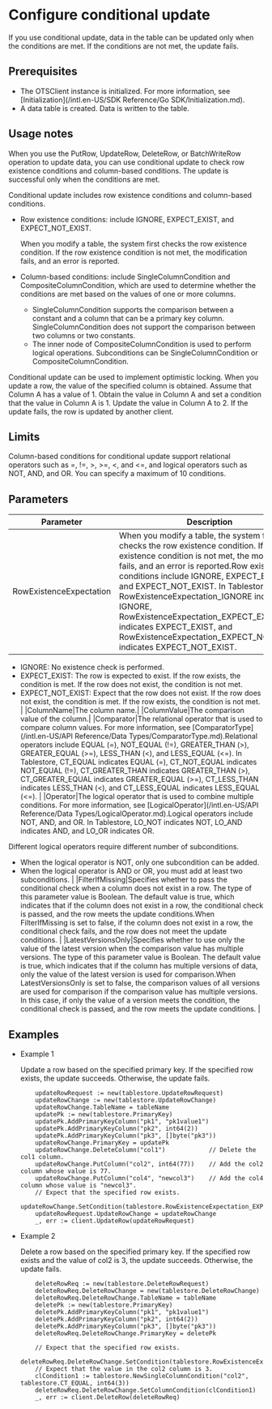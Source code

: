 # Configure conditional update

If you use conditional update, data in the table can be updated only when the conditions are met. If the conditions are not met, the update fails.

## Prerequisites

-   The OTSClient instance is initialized. For more information, see [Initialization](/intl.en-US/SDK Reference/Go SDK/Initialization.md).
-   A data table is created. Data is written to the table.

## Usage notes

When you use the PutRow, UpdateRow, DeleteRow, or BatchWriteRow operation to update data, you can use conditional update to check row existence conditions and column-based conditions. The update is successful only when the conditions are met.

Conditional update includes row existence conditions and column-based conditions.

-   Row existence conditions: include IGNORE, EXPECT\_EXIST, and EXPECT\_NOT\_EXIST.

    When you modify a table, the system first checks the row existence condition. If the row existence condition is not met, the modification fails, and an error is reported.

-   Column-based conditions: include SingleColumnCondition and CompositeColumnCondition, which are used to determine whether the conditions are met based on the values of one or more columns.
    -   SingleColumnCondition supports the comparison between a constant and a column that can be a primary key column. SingleColumnCondition does not support the comparison between two columns or two constants.
    -   The inner node of CompositeColumnCondition is used to perform logical operations. Subconditions can be SingleColumnCondition or CompositeColumnCondition.

Conditional update can be used to implement optimistic locking. When you update a row, the value of the specified column is obtained. Assume that Column A has a value of 1. Obtain the value in Column A and set a condition that the value in Column A is 1. Update the value in Column A to 2. If the update fails, the row is updated by another client.

## Limits

Column-based conditions for conditional update support relational operators such as =, !=, \>, \>=, <, and <=, and logical operators such as NOT, AND, and OR. You can specify a maximum of 10 conditions.

## Parameters

|Parameter|Description|
|---------|-----------|
|RowExistenceExpectation|When you modify a table, the system first checks the row existence condition. If the row existence condition is not met, the modification fails, and an error is reported.Row existence conditions include IGNORE, EXPECT\_EXIST, and EXPECT\_NOT\_EXIST. In Tablestore, RowExistenceExpectation\_IGNORE indicates IGNORE, RowExistenceExpectation\_EXPECT\_EXIST indicates EXPECT\_EXIST, and RowExistenceExpectation\_EXPECT\_NOT\_EXIST indicates EXPECT\_NOT\_EXIST.

-   IGNORE: No existence check is performed.
-   EXPECT\_EXIST: The row is expected to exist. If the row exists, the condition is met. If the row does not exist, the condition is not met.
-   EXPECT\_NOT\_EXIST: Expect that the row does not exist. If the row does not exist, the condition is met. If the row exists, the condition is not met. |
|ColumnName|The column name.|
|ColumnValue|The comparison value of the column.|
|Comparator|The relational operator that is used to compare column values. For more information, see [ComparatorType](/intl.en-US/API Reference/Data Types/ComparatorType.md).Relational operators include EQUAL \(=\), NOT\_EQUAL \(!=\), GREATER\_THAN \(\>\), GREATER\_EQUAL \(\>=\), LESS\_THAN \(<\), and LESS\_EQUAL \(<=\). In Tablestore, CT\_EQUAL indicates EQUAL \(=\), CT\_NOT\_EQUAL indicates NOT\_EQUAL \(!=\), CT\_GREATER\_THAN indicates GREATER\_THAN \(\>\), CT\_GREATER\_EQUAL indicates GREATER\_EQUAL \(\>=\), CT\_LESS\_THAN indicates LESS\_THAN \(<\), and CT\_LESS\_EQUAL indicates LESS\_EQUAL \(<=\). |
|Operator|The logical operator that is used to combine multiple conditions. For more information, see [LogicalOperator](/intl.en-US/API Reference/Data Types/LogicalOperator.md).Logical operators include NOT, AND, and OR. In Tablestore, LO\_NOT indicates NOT, LO\_AND indicates AND, and LO\_OR indicates OR.

Different logical operators require different number of subconditions.

-   When the logical operator is NOT, only one subcondition can be added.
-   When the logical operator is AND or OR, you must add at least two subconditions. |
|FilterIfMissing|Specifies whether to pass the conditional check when a column does not exist in a row. The type of this parameter value is Boolean. The default value is true, which indicates that if the column does not exist in a row, the conditional check is passed, and the row meets the update conditions.When FilterIfMissing is set to false, if the column does not exist in a row, the conditional check fails, and the row does not meet the update conditions. |
|LatestVersionsOnly|Specifies whether to use only the value of the latest version when the comparison value has multiple versions. The type of this parameter value is Boolean. The default value is true, which indicates that if the column has multiple versions of data, only the value of the latest version is used for comparison.When LatestVersionsOnly is set to false, the comparison values of all versions are used for comparison if the comparison value has multiple versions. In this case, if only the value of a version meets the condition, the conditional check is passed, and the row meets the update conditions. |

## Examples

-   Example 1

    Update a row based on the specified primary key. If the specified row exists, the update succeeds. Otherwise, the update fails.

    ```
        updateRowRequest := new(tablestore.UpdateRowRequest)
        updateRowChange := new(tablestore.UpdateRowChange)
        updateRowChange.TableName = tableName
        updatePk := new(tablestore.PrimaryKey)
        updatePk.AddPrimaryKeyColumn("pk1", "pk1value1")
        updatePk.AddPrimaryKeyColumn("pk2", int64(2))
        updatePk.AddPrimaryKeyColumn("pk3", []byte("pk3"))
        updateRowChange.PrimaryKey = updatePk
        updateRowChange.DeleteColumn("col1")            // Delete the col1 column.
        updateRowChange.PutColumn("col2", int64(77))    // Add the col2 column whose value is 77.
        updateRowChange.PutColumn("col4", "newcol3")    // Add the col4 column whose value is "newcol3".
        // Expect that the specified row exists.
        updateRowChange.SetCondition(tablestore.RowExistenceExpectation_EXPECT_EXIST)
        updateRowRequest.UpdateRowChange = updateRowChange
        _, err := client.UpdateRow(updateRowRequest)
    ```

-   Example 2

    Delete a row based on the specified primary key. If the specified row exists and the value of col2 is 3, the update succeeds. Otherwise, the update fails.

    ```
        deleteRowReq := new(tablestore.DeleteRowRequest)
        deleteRowReq.DeleteRowChange = new(tablestore.DeleteRowChange)
        deleteRowReq.DeleteRowChange.TableName = tableName
        deletePk := new(tablestore.PrimaryKey)
        deletePk.AddPrimaryKeyColumn("pk1", "pk1value1")
        deletePk.AddPrimaryKeyColumn("pk2", int64(2))
        deletePk.AddPrimaryKeyColumn("pk3", []byte("pk3"))
        deleteRowReq.DeleteRowChange.PrimaryKey = deletePk
    
        // Expect that the specified row exists.
        deleteRowReq.DeleteRowChange.SetCondition(tablestore.RowExistenceExpectation_EXPECT_EXIST)
        // Expect that the value in the col2 column is 3.
        clCondition1 := tablestore.NewSingleColumnCondition("col2", tablestore.CT_EQUAL, int64(3))
        deleteRowReq.DeleteRowChange.SetColumnCondition(clCondition1)
        _, err := client.DeleteRow(deleteRowReq)
    ```


